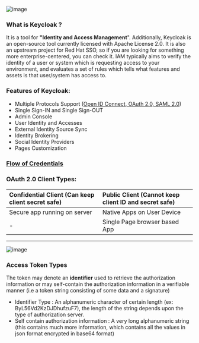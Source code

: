 ![image](https://www.janua.fr/wp-content/uploads/2017/09/keycloak_logo_480x108.png)
### What is __Keycloak__ ?
It is a tool for __"Identity and Access Management__". Additionally, Keycloak is an open-source tool currently licensed with Apache License 2.0. It is also an upstream project for Red Hat SSO, so if you are looking for something more enterprise-centered, you can check it. IAM typically aims to verify the identity of a user or system which is requesting access to your environment, and evaluates a set of rules which tells what features and assets is that user/system has access to.  

### __Features__ of Keycloak:
- Multiple Protocols Support ([Open ID Connect, OAuth 2.0, SAML 2.0](https://www.okta.com/identity-101/whats-the-difference-between-oauth-openid-connect-and-saml/))
- Single Sign-IN and Single Sign-OUT
- Admin Console
- User Identity and Accesses
- External Identity Source Sync
- Identity Brokering
- Social Identity Providers
- Pages Customization

 ### [Flow of Credentials](https://www.oreilly.com/library/view/getting-started-with/9781449317843/httpatomoreillycomsourceoreillyimages986441.png)

### OAuth 2.0 Client Types:
| Confidential Client  (Can keep client secret safe) | Public Client  (Cannot keep client ID and secret safe) |
| :---  | :--- |
| Secure app running on server | Native Apps on User Device |
| - | Single Page browser based App |
----------------------------------
![image](https://images.velog.io/images/denmark-choco/post/fad1a424-7b3f-41f3-88eb-fb2f9d0d0813/oauth2-flow.png)

### Access Token Types
The token may denote an __identifier__ used to retrieve the authorization information or may self-contain the authorization information in a verifiable manner (i.e a token string consisting of some data and a signature)
- Identifier Type : An alphanumeric character of certain length (ex: ByL56Vd2KzDJDhufzuF7), the length of the string depends upon the type of authorization server.
- Self contain authorization information : A very long alphanumeric string (this contains much more information, which contains all the values in json format encrypted in base64 format)
